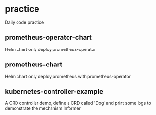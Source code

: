 # practice
Daily code practice

## prometheus-operator-chart

Helm chart only deploy prometheus-operator

## prometheus-chart

Helm chart only deploy prometheus with prometheus-operator

## kubernetes-controller-example

A CRD controller demo, define a CRD called 'Dog' and print some logs to demonstrate the mechanism Informer
